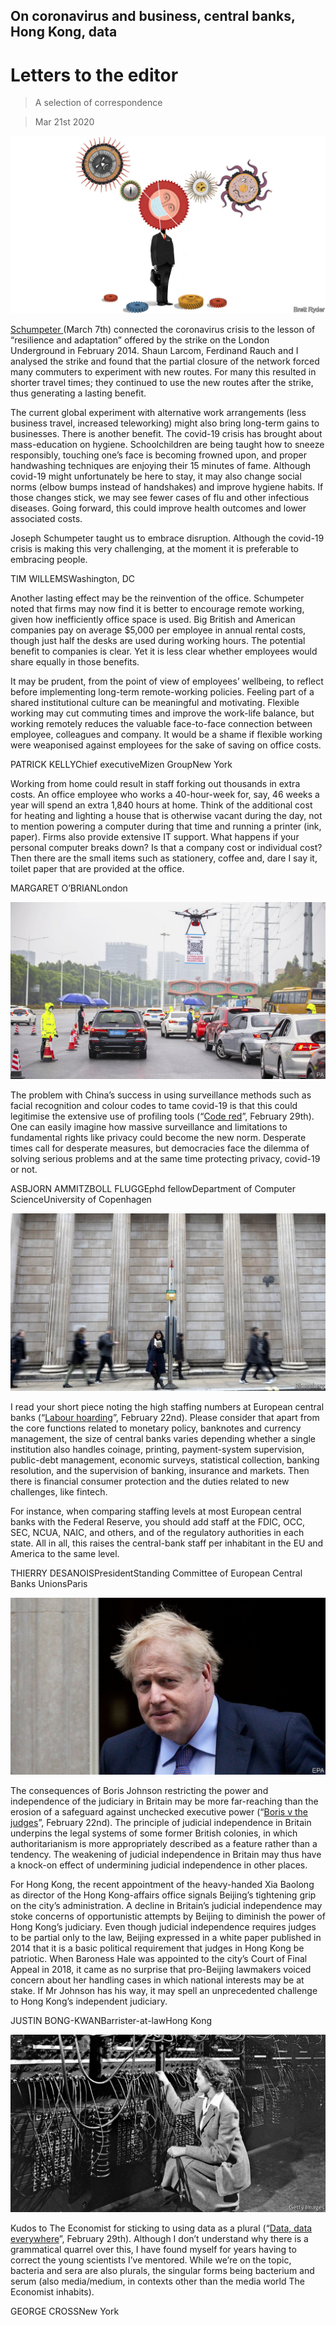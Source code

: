 ## On coronavirus and business, central banks, Hong Kong, data

# Letters to the editor

> A selection of correspondence

> Mar 21st 2020

![](./images/20200307_WBD000.jpg)

[Schumpeter ](https://www.economist.com//business/2020/03/05/covid-19-is-foisting-changes-on-business-that-could-be-beneficial)(March 7th) connected the coronavirus crisis to the lesson of “resilience and adaptation” offered by the strike on the London Underground in February 2014. Shaun Larcom, Ferdinand Rauch and I analysed the strike and found that the partial closure of the network forced many commuters to experiment with new routes. For many this resulted in shorter travel times; they continued to use the new routes after the strike, thus generating a lasting benefit.

The current global experiment with alternative work arrangements (less business travel, increased teleworking) might also bring long-term gains to businesses. There is another benefit. The covid-19 crisis has brought about mass-education on hygiene. Schoolchildren are being taught how to sneeze responsibly, touching one’s face is becoming frowned upon, and proper handwashing techniques are enjoying their 15 minutes of fame. Although covid-19 might unfortunately be here to stay, it may also change social norms (elbow bumps instead of handshakes) and improve hygiene habits. If those changes stick, we may see fewer cases of flu and other infectious diseases. Going forward, this could improve health outcomes and lower associated costs.

Joseph Schumpeter taught us to embrace disruption. Although the covid-19 crisis is making this very challenging, at the moment it is preferable to embracing people.

TIM WILLEMSWashington,  DC

Another lasting effect may be the reinvention of the office. Schumpeter noted that firms may now find it is better to encourage remote working, given how inefficiently office space is used. Big British and American companies pay on average $5,000 per employee in annual rental costs, though just half the desks are used during working hours. The potential benefit to companies is clear. Yet it is less clear whether employees would share equally in those benefits.

It may be prudent, from the point of view of employees’ wellbeing, to reflect before implementing long-term remote-working policies. Feeling part of a shared institutional culture can be meaningful and motivating. Flexible working may cut commuting times and improve the work-life balance, but working remotely reduces the valuable face-to-face connection between employee, colleagues and company. It would be a shame if flexible working were weaponised against employees for the sake of saving on office costs.

PATRICK KELLYChief executiveMizen GroupNew York

Working from home could result in staff forking out thousands in extra costs. An office employee who works a 40-hour-week for, say, 46 weeks a year will spend an extra 1,840 hours at home. Think of the additional cost for heating and lighting a house that is otherwise vacant during the day, not to mention powering a computer during that time and running a printer (ink, paper). Firms also provide extensive IT support. What happens if your personal computer breaks down? Is that a company cost or individual cost? Then there are the small items such as stationery, coffee and, dare I say it, toilet paper that are provided at the office.

MARGARET O’BRIANLondon

![](./images/20200229_CNP002.jpg)

The problem with China’s success in using surveillance methods such as facial recognition and colour codes to tame covid-19 is that this could legitimise the extensive use of profiling tools (“[Code red](https://www.economist.com//china/2020/02/29/to-curb-covid-19-china-is-using-its-high-tech-surveillance-tools)”, February 29th). One can easily imagine how massive surveillance and limitations to fundamental rights like privacy could become the new norm. Desperate times call for desperate measures, but democracies face the dilemma of solving serious problems and at the same time protecting privacy, covid-19 or not.

ASBJORN AMMITZBOLL FLUGGEphd fellowDepartment of Computer ScienceUniversity of Copenhagen

![](./images/20200222_FNP511_0.jpg)

I read your short piece noting the high staffing numbers at European central banks (“[Labour hoarding](https://www.economist.com//finance-and-economics/2020/02/22/are-there-too-many-central-bankers)”, February 22nd). Please consider that apart from the core functions related to monetary policy, banknotes and currency management, the size of central banks varies depending whether a single institution also handles coinage, printing, payment-system supervision, public-debt management, economic surveys, statistical collection, banking resolution, and the supervision of banking, insurance and markets. Then there is financial consumer protection and the duties related to new challenges, like fintech.

For instance, when comparing staffing levels at most European central banks with the Federal Reserve, you should add staff at the FDIC, OCC, SEC, NCUA, NAIC, and others, and of the regulatory authorities in each state. All in all, this raises the central-bank staff per inhabitant in the EU and America to the same level.

THIERRY DESANOISPresidentStanding Committee of European Central Banks UnionsParis

![](./images/20200222_LDP502_0.jpg)

The consequences of Boris Johnson restricting the power and independence of the judiciary in Britain may be more far-reaching than the erosion of a safeguard against unchecked executive power (“[Boris v the judges](https://www.economist.com//leaders/2020/02/20/boris-johnson-takes-on-the-judges)”, February 22nd). The principle of judicial independence in Britain underpins the legal systems of some former British colonies, in which authoritarianism is more appropriately described as a feature rather than a tendency. The weakening of judicial independence in Britain may thus have a knock-on effect of undermining judicial independence in other places.

For Hong Kong, the recent appointment of the heavy-handed Xia Baolong as director of the Hong Kong-affairs office signals Beijing’s tightening grip on the city’s administration. A decline in Britain’s judicial independence may stoke concerns of opportunistic attempts by Beijing to diminish the power of Hong Kong’s judiciary. Even though judicial independence requires judges to be partial only to the law, Beijing expressed in a white paper published in 2014 that it is a basic political requirement that judges in Hong Kong be patriotic. When Baroness Hale was appointed to the city’s Court of Final Appeal in 2018, it came as no surprise that pro-Beijing lawmakers voiced concern about her handling cases in which national interests may be at stake. If Mr Johnson has his way, it may spell an unprecedented challenge to Hong Kong’s independent judiciary.

JUSTIN BONG-KWANBarrister-at-lawHong Kong

![](./images/20200229_FNP002.jpg)

Kudos to The Economist for sticking to using data as a plural (“[Data, data everywhere](https://www.economist.com//finance-and-economics/2020/02/27/rethinking-how-we-value-data)”, February 29th). Although I don’t understand why there is a grammatical quarrel over this, I have found myself for years having to correct the young scientists I’ve mentored. While we’re on the topic, bacteria and sera are also plurals, the singular forms being bacterium and serum (also media/medium, in contexts other than the media world The Economist inhabits).

GEORGE CROSSNew York
